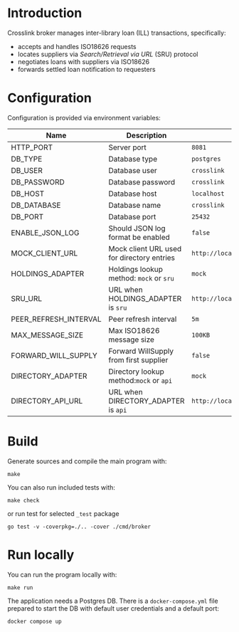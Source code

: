 # Introduction

Crosslink broker manages inter-library loan (ILL) transactions, specifically:

* accepts and handles ISO18626 requests
* locates suppliers via _Search/Retrieval via URL_ (SRU) protocol
* negotiates loans with suppliers via ISO18626
* forwards settled loan notification to requesters

# Configuration

Configuration is provided via environment variables:

| Name                  | Description                                | Default value                             |
|-----------------------|--------------------------------------------|-------------------------------------------|
| HTTP_PORT             | Server port                                | `8081`                                    |
| DB_TYPE               | Database type                              | `postgres`                                |
| DB_USER               | Database user                              | `crosslink`                               |
| DB_PASSWORD           | Database password                          | `crosslink`                               |
| DB_HOST               | Database host                              | `localhost`                               |
| DB_DATABASE           | Database name                              | `crosslink`                               |
| DB_PORT               | Database port                              | `25432`                                   |
| ENABLE_JSON_LOG       | Should JSON log format be enabled          | `false`                                   |
| MOCK_CLIENT_URL       | Mock client URL used for directory entries | `http://localhost:19083/iso18626`         |
| HOLDINGS_ADAPTER      | Holdings lookup method: `mock` or `sru`    | `mock`                                    |
| SRU_URL               | URL when HOLDINGS_ADAPTER is `sru`         | `http://localhost:8081/sru`               |
| PEER_REFRESH_INTERVAL | Peer refresh interval                      | `5m`                                      |
| MAX_MESSAGE_SIZE      | Max ISO18626 message size                  | `100KB`                                   |
| FORWARD_WILL_SUPPLY   | Forward WillSupply from first supplier     | `false`                                   |
| DIRECTORY_ADAPTER     | Directory lookup method:`mock` or `api`    | `mock`                                    |
| DIRECTORY_API_URL     | URL when DIRECTORY_ADAPTER is `api`        | `http://localhost:8081/directory/entries` |

# Build

Generate sources and compile the main program with:

```
make
```

You can also run included tests with:

```
make check
```

or run test for selected `_test` package

```
go test -v -coverpkg=./.. -cover ./cmd/broker
```

# Run locally

You can run the program locally with:

```
make run
```

The application needs a Postgres DB.
There is a `docker-compose.yml` file prepared to start the DB with default user credentials and a default port:

```
docker compose up
```
